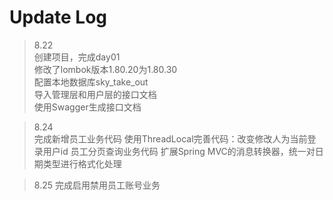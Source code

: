 # Update Log

>8.22  
> 创建项目，完成day01  
> 修改了lombok版本1.80.20为1.80.30  
> 配置本地数据库sky_take_out    
> 导入管理层和用户层的接口文档    
> 使用Swagger生成接口文档  

>8.24  
>完成新增员工业务代码
>使用ThreadLocal完善代码：改变修改人为当前登录用户id
>员工分页查询业务代码
>扩展Spring MVC的消息转换器，统一对日期类型进行格式化处理  

>8.25
>完成启用禁用员工账号业务  
> 